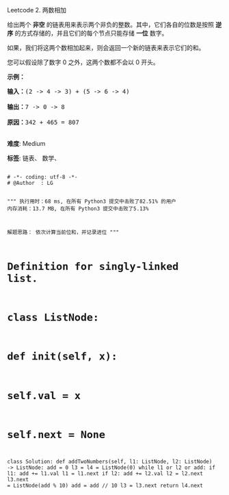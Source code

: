 Leetcode 2. 两数相加
<p>给出两个&nbsp;<strong>非空</strong> 的链表用来表示两个非负的整数。其中，它们各自的位数是按照&nbsp;<strong>逆序</strong>&nbsp;的方式存储的，并且它们的每个节点只能存储&nbsp;<strong>一位</strong>&nbsp;数字。</p>


<p>如果，我们将这两个数相加起来，则会返回一个新的链表来表示它们的和。</p>



<p>您可以假设除了数字 0 之外，这两个数都不会以 0&nbsp;开头。</p>



<p><strong>示例：</strong></p>



<pre><strong>输入：</strong>(2 -&gt; 4 -&gt; 3) + (5 -&gt; 6 -&gt; 4)

<strong>输出：</strong>7 -&gt; 0 -&gt; 8

<strong>原因：</strong>342 + 465 = 807

</pre>





 **难度**: Medium



 **标签**: 链表、 数学、 





<div class="hcb_wrap">
<pre class="prism undefined-numbers lang-python" data-lang="Python"><code>
# -*- coding: utf-8 -*-
# @Author  : LG

"""
执行用时：68 ms, 在所有 Python3 提交中击败了82.51% 的用户
内存消耗：13.7 MB, 在所有 Python3 提交中击败了5.13%

解题思路：
    依次计算当前位和，并记录进位
"""

# Definition for singly-linked list.
# class ListNode:
#     def __init__(self, x):
#         self.val = x
#         self.next = None

class Solution:
    def addTwoNumbers(self, l1: ListNode, l2: ListNode) -> ListNode:
        add = 0
        l3 = l4 = ListNode(0)
        while l1 or l2 or add:
            if l1:
                add += l1.val
                l1 = l1.next
            if l2:
                add += l2.val
                l2 = l2.next
            l3.next = ListNode(add % 10)
            add = add // 10
            l3 = l3.next
        return l4.next

</code></pre></div>
